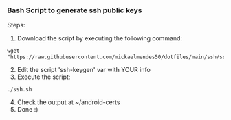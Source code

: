 ### Bash Script to generate ssh public keys

Steps:
1. Download the script by executing the following command:

```
wget "https://raw.githubusercontent.com/mickaelmendes50/dotfiles/main/ssh/ssh.sh"
```

2. Edit the script 'ssh-keygen' var with YOUR info
3. Execute the script:

```
./ssh.sh
```

4. Check the output at ~/android-certs
5. Done :)
